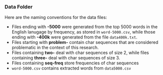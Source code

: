 ### Data Folder
Here are the naming conventions for the data files:
- Files ending with **-5000** were generated from the top 5000 words in the English lanugage by 
frequency, as stored in `word-5000.csv`, while those ending with **-400k** were generated from 
the file `data400k.txt`.
- Files starting with **problem-** contain char sequences that are considered problematic in the 
context of this research.
- Files containing **two-** deal with char sequences of size 2, while files containing 
**three-** deal with char sequences of size 3.
- Files containing **seq-freq** store frequencies of char sequences
- `word-5000.csv` contains extracted words from `data5000.csv`